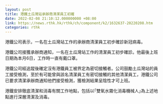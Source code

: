 ```yaml
---
layout: post
title: 港鐵土瓜灣站承辦商清潔員工初確
date: 2022-02-08 21:10:12.000000000 +08:00
link: https://news.rthk.hk/rthk/ch/component/k2/1632637-20220208.htm
categories: rthk
---
```


港鐵公司表示，一名在土瓜灣站工作的承辦商清潔員工初步確診新冠病毒。

港鐵公司接獲承辦商通知，一名在土瓜灣站工作的清潔員工初步確診。他最後上班日期為本月6日，工作時一直有戴口罩。

港鐵公司經追蹤後確定沒有港鐵員工被界定為密切接觸者。公司鼓勵土瓜灣站的員工接受檢測，至於有可能曾與該名清潔員工有密切接觸的其他清潔員工，港鐵公司已要求清潔承辦商通知他們接受檢測，獲檢測結果呈陰性才可上班。

港鐵安排徹底清潔和消毒有關工作地點，包括以｢雙氧水霧化消毒機械人｣為上述地點進行深層清潔及消毒。

